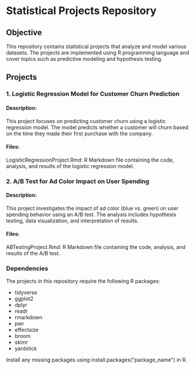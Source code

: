 
# Statistical Projects Repository







## Objective

This repository contains statistical projects that analyze and model various datasets. The projects are implemented using R programming language and cover topics such as predictive modeling and hypothesis testing.

## Projects

### 1. Logistic Regression Model for Customer Churn Prediction
#### Description: 
This project focuses on predicting customer churn using a logistic regression model. The model predicts whether a customer will churn based on the time they made their first purchase with the company.

#### Files:

LogisticRegressionProject.Rmd: R Markdown file containing the code, analysis, and results of the logistic regression model.

### 2. A/B Test for Ad Color Impact on User Spending
#### Description: 
This project investigates the impact of ad color (blue vs. green) on user spending behavior using an A/B test. The analysis includes hypothesis testing, data visualization, and interpretation of results.

#### Files:

ABTestingProject.Rmd: R Markdown file containing the code, analysis, and results of the A/B test.

### Dependencies
The projects in this repository require the following R packages:

- tidyverse
- ggplot2
- dplyr
- readr
- rmarkdown
- pwr
- effectsize
- broom
- skimr
- yardstick
  
Install any missing packages using install.packages("package_name") in R.



